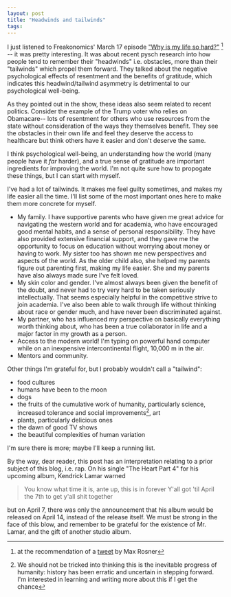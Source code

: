 ```yaml
---
layout: post
title: "Headwinds and tailwinds"
tags:
---
```


I just listened to Freakonomics' March 17 episode ["Why is my life so hard?"](http://freakonomics.com/podcast/why-is-my-life-so-hard/) [^1] -- it was pretty interesting. It was about recent pysch research into how people tend to remember their "headwinds" i.e. obstacles, more than their "tailwinds" which propel them forward. They talked about the negative psychological effects of resentment and the benefits of gratitude, which indicates this headwind/tailwind asymmetry is detrimental to our psychological well-being. 

As they pointed out in the show, these ideas also seem related to recent politics. Consider the example of the Trump voter who relies on Obamacare-- lots of resentment for others who use resources from the state without consideration of the ways they themselves benefit. They see the obstacles in their own life and feel they deserve the access to healthcare but think others have it easier and don't deserve the same.

I think psychological well-being, an understanding how the world (many people have it *far* harder), and a true sense of gratitude are important ingredients for improving the world. I'm not quite sure how to propogate these things, but I can start with myself.

I've had a lot of tailwinds. It makes me feel guilty sometimes, and makes my life easier all the time. I'll list some of the most important ones here to make them more concrete for myself.

* My family. I have supportive parents who have given me great advice for navigating the western world and for academia, who have encouraged good mental habits, and a sense of personal responsibility. They have also provided extensive financial support, and they gave me the opportunity to focus on education without worrying about money or having to work. My sister too has shown me new perspectives and aspects of the world. As the older child also, she helped my parents figure out parenting first, making my life easier. She and my parents have also always made sure I've felt loved.
* My skin color and gender. I've almost always been given the benefit of the doubt, and never had to try very hard to be taken seriously intellectually. That seems especially helpful in the competitive strive to join academia. I've also been able to walk through life without thinking about race or gender much, and have never been discriminated against.
* My partner, who has influenced my perspective on basically everything worth thinking about, who has been a true collaborator in life and a major factor in my growth as a person.
* Access to the modern world! I'm typing on powerful hand computer while on an inexpensive intercontinental flight, 10,000 m in the air. 
* Mentors and community. 

Other things I'm grateful for, but I probably wouldn't call a "tailwind":

* food cultures
* humans have been to the moon
* dogs
* the fruits of the cumulative work of humanity, particularly science, increased tolerance and social improvements[^2], art
* plants, particularly delicious ones
* the dawn of good TV shows
* the beautiful complexities of human variation

I'm sure there is more; maybe I'll keep a running list.

By the way, dear reader, this post has an interpretation relating to a prior subject of this blog, i.e. rap. On his single "The Heart Part 4" for his upcoming album, Kendrick Lamar warned

>You know what time it is, ante up, this is in forever
>Y'all got 'til April the 7th to get y'all shit together

but on April 7, there was only the announcement that his album would be released on April 14, instead of the release itself. We must be strong in the face of this blow, and remember to be grateful for the existence of Mr. Lamar, and the gift of another studio album.

  [^1]: at the recommendation of a [tweet](https://twitter.com/maxcroser/status/851127965970821120) by Max Rosner

  [^2]: We should not be tricked into thinking this is the inevitable progress of humanity: history has been erratic and uncertain in stepping forward. I'm interested in learning and writing more about this if I get the chance